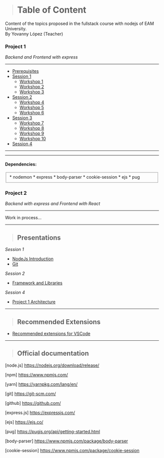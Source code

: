 > # Table of Content

<p>Content of the topics proposed in the fullstack course with nodejs of EAM University.<br/><span>By Yovanny López (Teacher)</span></p>

### Project 1

<em>Backend and Frontend with express</em>

***

* <a href="./prerequisites.md">Prerequisites</a>
* <a href="sessions/1.md">Session 1</a>
    * <a href="workshops/Workshop1.md">Workshop 1</a>
    * <a href="workshops/Workshop2.md">Workshop 2</a>
    * <a href="workshops/Workshop3.md">Workshop 3</a>
* <a href="sessions/2.md">Session 2</a>
    * <a href="workshops/Workshop4.md">Workshop 4</a>
    * <a href="workshops/Workshop5.md">Workshop 5</a>
    * <a href="workshops/Workshop6.md">Workshop 6</a>
* <a href="sessions/3.md">Session 3</a>
    * <a href="workshops/Workshop7.md">Workshop 7</a>
    * <a href="workshops/Workshop8.md">Workshop 8</a>
    * <a href="workshops/Workshop9.md">Workshop 9</a>
    * <a href="workshops/Workshop10.md">Workshop 10</a>
* <a href="sessions/4.md">Session 4</a>

***
***

#### Dependencies:

<fieldset>
* nodemon
* express
* body-parser
* cookie-session
* ejs
* pug
</fieldset>

### Project 2

<em>Backend with express and Frontend with React</em>

***
Work in process...
***

> ## Presentations

<em>Session 1</em>
* <a href="./presentations/1.NodeJS-Intro.pdf" target="_blank">NodeJs Introduction</a>
* <a href="./presentations/2.git.pptx" target="_blank">Git</a>

<em>Session 2</em>
* <a href="./presentations/3.Frameworks.pptx" target="_blank">Framework and Libraries</a>

<em>Session 4</em>
* <a href="./presentations/4.Project1-Architecture.pptx" target="_blank">Project 1 Architecture</a>

***

> ## Recommended Extensions

* <a href="./extensions.md" target="_blank">Recommended extensions for VSCode</a>

***

> ## Official documentation

[node.js] <https://nodejs.org/download/release/>

[npm] <https://www.npmjs.com/>

[yarn] https://yarnpkg.com/lang/en/

[git] <https://git-scm.com/>

[github] <https://github.com/>

[express.js] <https://expressjs.com/>

[ejs] <https://ejs.co/>

[pug] <https://pugjs.org/api/getting-started.html>

[body-parser] <https://www.npmjs.com/package/body-parser>

[cookie-session] <https://www.npmjs.com/package/cookie-session>